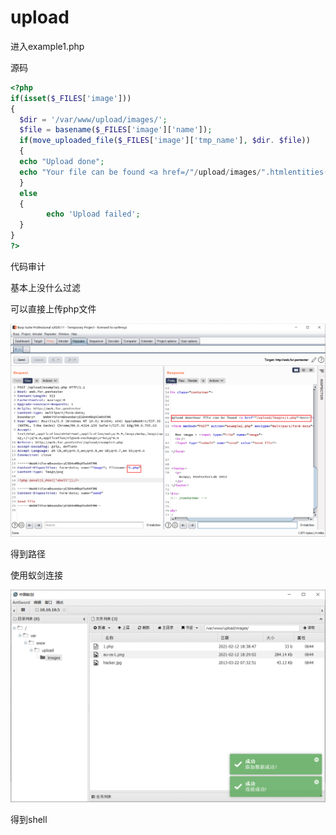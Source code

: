 # upload

进入example1.php

源码

```php
<?php
if(isset($_FILES['image']))
{
  $dir = '/var/www/upload/images/';
  $file = basename($_FILES['image']['name']);
  if(move_uploaded_file($_FILES['image']['tmp_name'], $dir. $file))
  {
  echo "Upload done";
  echo "Your file can be found <a href=/"/upload/images/".htmlentities($file)."/">here</a>";
  }
  else
  {
        echo 'Upload failed';
  }
}
?>
```

代码审计

基本上没什么过滤

可以直接上传php文件

![image-20210212183253571](../../../image/upload/image-20210212183253571.png)

得到路径

使用蚁剑连接

![image-20210212183932283](../../../image/upload/image-20210212183932283.png)

得到shell